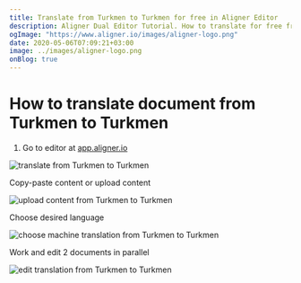 ```yaml
---
title: Translate from Turkmen to Turkmen for free in Aligner Editor
description: Aligner Dual Editor Tutorial. How to translate for free from Turkmen to Turkmen. Aligner is multilingual document management platform. 
ogImage: "https://www.aligner.io/images/aligner-logo.png"
date: 2020-05-06T07:09:21+03:00
image: ../images/aligner-logo.png
onBlog: true
---
```


# How to translate document from Turkmen to Turkmen

1. Go to editor at [app.aligner.io](https://app.aligner.io "Aligner App web page")

![translate from Turkmen to Turkmen](../aligner-blank-editor.png "translate from Turkmen to Turkmen")

Copy-paste content or upload content

![upload content from Turkmen to Turkmen](../aligner-uploaded-document.png "upload content from Turkmen to Turkmen")

Choose desired language

![choose machine translation from Turkmen to Turkmen](../aligner-language-dropdown.png "choose machine translation from Turkmen to Turkmen")

Work and edit 2 documents in parallel

![edit translation from Turkmen to Turkmen](../aligner-double-sitded-editor.png "edit translation from Turkmen to Turkmen")

